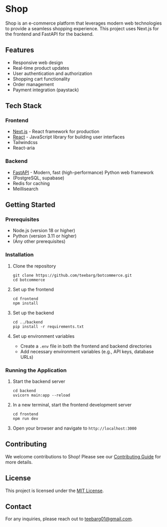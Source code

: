 # Shop

Shop is an e-commerce platform that leverages modern web technologies to provide a seamless shopping experience. This project uses Next.js for the frontend and FastAPI for the backend.

## Features

- Responsive web design
- Real-time product updates
- User authentication and authorization
- Shopping cart functionality
- Order management
- Payment integration (paystack)

## Tech Stack

### Frontend
- [Next.js](https://nextjs.org/) - React framework for production
- [React](https://reactjs.org/) - JavaScript library for building user interfaces
- Tailwindcss
- React-aria

### Backend
- [FastAPI](https://fastapi.tiangolo.com/) - Modern, fast (high-performance) Python web framework
- (PostgreSQL, supabase)
- Redis for caching
- Meillisearch

## Getting Started

### Prerequisites

- Node.js (version 18 or higher)
- Python (version 3.11 or higher)
- (Any other prerequisites)

### Installation

1. Clone the repository
   ```
   git clone https://github.com/teebarg/botcommerce.git
   cd botcommerce
   ```

2. Set up the frontend
   ```
   cd frontend
   npm install
   ```

3. Set up the backend
   ```
   cd ../backend
   pip install -r requirements.txt
   ```

4. Set up environment variables
   - Create a `.env` file in both the frontend and backend directories
   - Add necessary environment variables (e.g., API keys, database URLs)

### Running the Application

1. Start the backend server
   ```
   cd backend
   uvicorn main:app --reload
   ```

2. In a new terminal, start the frontend development server
   ```
   cd frontend
   npm run dev
   ```

3. Open your browser and navigate to `http://localhost:3000`

## Contributing

We welcome contributions to Shop! Please see our [Contributing Guide](CONTRIBUTING.md) for more details.

## License

This project is licensed under the [MIT License](LICENSE).

## Contact

For any inquiries, please reach out to [teebarg01@gmail.com](mailto:teebarg01@gmail.com).

